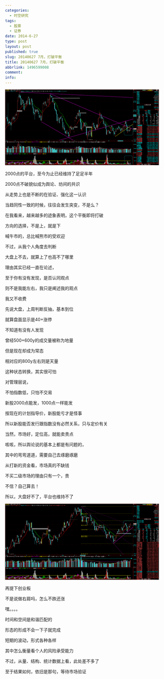 ```yaml
---
categories:
  - 时空研究
tags:
  - 股票
  - 证券
date: 2014-6-27
type: post
layout: post
published: true
slug: 20140627 7月，打破平衡
title: 20140627 7月，打破平衡
abbrlink: 1496599008
comment:
info:
---
```

![20140627-0](/images/20140627-0.gif)

2000点的平台，至今为止已经维持了足足半年

2000点不破貌似成为舆论、坊间的共识

从走势上也是不断的在验证、强化这一认识

当趋同性一致的时候，往往会发生突变，不是么？

在我看来，越来越多的迹象表明，这个平衡即将打破


方向的选择，不是上，就是下

喊牛市的，总比喊熊市的受欢迎

不过，从我个人角度去判断

大盘上不去，就算上了也高不了哪里

理由其实已经一直在论述，

至于你有没有发现，是否认同观点

则不是我能左右，我只是阐述我的观点

我又不收费


先说大盘，上周判断反抽，基本到位

就算盘面显示是40+涨停

不知道有没有人发现

曾经500+600y的成交量被称为地量

但是现在却成为常态

相对应的800y左右则是天量

这种状态转换，其实很可怕


对管理层说，

不怕指数低，只怕不交易

新股2000点能发，1000点一样能发

按现在的计划指导价，新股能亏才是怪事

所以新股能否发行跟指数没有必然关系，只与定价有关

当然，市场好，定位高，就能卖贵点

咳咳，所以舆论说的基本上都是有问题的，

其中的弯弯道道，需要自己去琢磨琢磨


从打新的资金看，市场真的不缺钱

不买二级市场的理由只有一个，贵

不信？自己算去！

所以，大盘好不了，平台也维持不了

![20140627-1](/images/20140627-1.gif)

再提下创业板

不是说做右肩吗，怎么不跌还涨

嘿。。。。

时间和空间是和谐匹配的

形态的形成不会一下子就完成

短期的波动，形式各种各样

其中怎么衡量看个人的风险承受能力

不过，从量、结构、统计数据上看，此处差不多了

至于结果如何，依旧是那句，等待市场验证